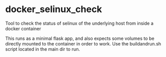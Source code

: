 # docker_selinux_check
Tool to check the status of selinux of the underlying host from inside a docker container

This runs as a minimal flask app, and also expects some volumes to be directly mounted to the container in order to work.  Use the buildandrun.sh script located in the main dir to run.
